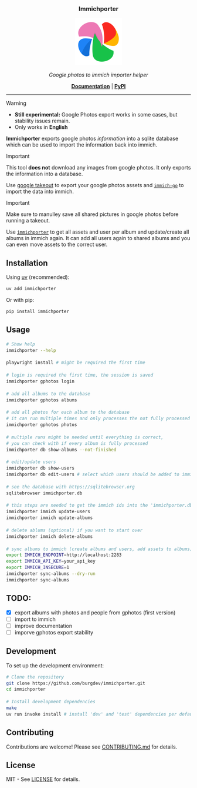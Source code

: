 <h3 align="center"><b>Immichporter</b></h3>
<p align="center">
  <a href="https://burgdev.github.io/immichporter"><img src="https://raw.githubusercontent.com/burgdev/immichporter/refs/heads/main/assets/logo/logo.svg" alt="Immichporter" width="128" /></a>
</p>
<p align="center">
    <em>Google photos to immich importer helper</em>
</p>
<p align="center">
    <b><a href="https://burgdev.github.io/immichporter">Documentation</a></b>
    | <b><a href="https://pypi.org/project/immichporter">PyPI</a></b>
</p>

---


> [!WARNING]
> * **Still experimental:** Google Photos export works in some cases, but stability issues remain.
> * Only works in **English**


**Immichporter** exports google photos *information* into a sqlite database which can be used to import the information back into immich.

> [!IMPORTANT]
> This tool **does not** download any images from google photos. It only exports the information into a database.

<!-- # --8<-- [start:readme_index] <!-- -->

Use [google takeout](https://takeout.google.com) to export your google photos assets and [`immich-go`](https://github.com/simulot/immich-go) to import the data into immich.

> [!IMPORTANT]
> Make sure to manulley save all shared pictures in google photos before running a takeout.

Use [`immichporter`](https://github.com/burgdev/immichporter) to get all assets and user per album and update/create all albums in immich again.
It can add all users again to shared albums and you can even move assets to the correct user.

## Installation

Using [uv](https://github.com/astral-sh/uv) (recommended):
```bash
uv add immichporter
```

Or with pip:
```bash
pip install immichporter
```


## Usage

```bash
# Show help
immichporter --help

playwright install # might be required the first time

# login is required the first time, the session is saved
immichporter gphotos login

# add all albums to the database
immichporter gphotos albums

# add all photos for each album to the database
# it can run multiple times and only processes the not fully processed albums again
immichporter gphotos photos

# multiple runs might be needed until everything is correct,
# you can check with if every album is fully processed
immichporter db show-albums --not-finished

# edit/update users
immichporter db show-users
immichporter db edit-users # select which users should be added to immich

# see the database with https://sqlitebrowser.org
sqlitebrowser immichporter.db

# this steps are needed to get the immich ids into the 'immichporter.db' sqlite database
immichporter immich update-users
immichporter immich update-albums

# delete ablums (optional) if you want to start over
immichporter immich delete-albums

# sync albums to immich (create albums and users, add assets to albums)
export IMMICH_ENDPOINT=http://localhost:2283
export IMMICH_API_KEY=your_api_key
export IMMICH_INSECURE=1
immichporter sync-albums --dry-run  
immichporter sync-albums
```

## TODO:

* [x] export albums with photos and people from gphotos (first version)
* [ ] import to immich
* [ ] improve documentation
* [ ] imporve gphotos export stability

<!-- # --8<-- [end:readme_index] <!-- -->

<!--
## Documentation

For complete documentation, including API reference and advanced usage, please visit the [documentation site](https://burgdev.github.io/immichporter/docu/).
-->

<!-- # --8<-- [start:readme_development] <!-- -->
## Development

To set up the development environment:

```bash
# Clone the repository
git clone https://github.com/burgdev/immichporter.git
cd immichporter

# Install development dependencies
make
uv run invoke install # install 'dev' and 'test' dependencies per default, use --all to install all dependencies
```
<!-- # --8<-- [end:readme_development] <!-- -->

## Contributing

Contributions are welcome! Please see [CONTRIBUTING.md](CONTRIBUTING.md) for details.

## License

MIT - See [LICENSE](LICENSE) for details.
